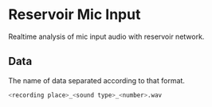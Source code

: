# Reservoir Mic Input

Realtime analysis of mic input audio with reservoir network.

## Data

The name of data separated according to that format.

```zsh
<recording place>_<sound type>_<number>.wav
```
